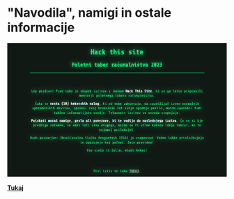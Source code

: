 # "Navodila", namigi in ostale informacije

![mainpage](/guides/images/start.png)

[**Tukaj**](/guides/chall0.md)